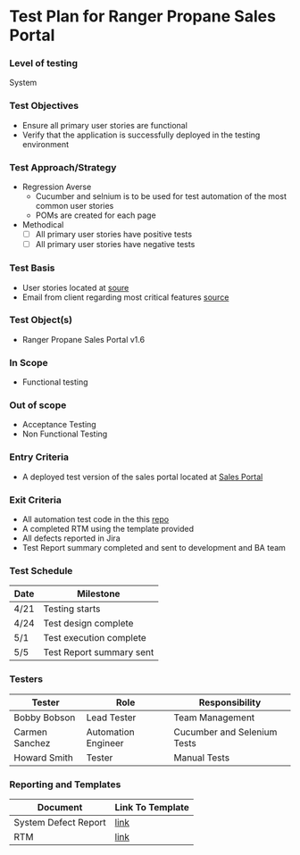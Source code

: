 
# Test Plan for Ranger Propane Sales Portal

### Level of testing
System 

### Test Objectives
- Ensure all primary user stories are functional
- Verify that the application is successfully deployed in the testing environment

### Test Approach/Strategy
- Regression Averse
  - Cucumber and selnium is to be used for test automation of the most common user stories
  - POMs are created for each page
- Methodical
  - [ ] All primary user stories have positive tests
  - [ ] All primary user stories have negative tests

### Test Basis
- User stories located at [soure](notreal)
- Email from client regarding most critical features [source](notral)

### Test Object(s)
- Ranger Propane Sales Portal v1.6

### In Scope
- Functional testing

### Out of scope
- Acceptance Testing
- Non Functional Testing

### Entry Criteria
- A deployed test version of the sales portal located at [Sales Portal](notreal)


### Exit Criteria
- All automation test code in the this [repo](notreal)
- A completed RTM using the template provided
- All defects reported in Jira
- Test Report summary completed and sent to development and BA team 
### Test Schedule

| Date  | Milestone|
|-------|----------|
|   4/21   | Testing starts                  |
|   4/24   | Test design complete            |
|   5/1    | Test execution complete         |
|   5/5    | Test Report summary sent        |

### Testers

|Tester | Role | Responsibility |
|-------|------|----------------|
|  Bobby Bobson     |  Lead Tester    | Team Management |
| Carmen Sanchez    | Automation Engineer | Cucumber and Selenium Tests|
| Howard Smith | Tester | Manual Tests |  


### Reporting and Templates

| Document | Link To Template |
|----------|------|
| System Defect Report | [link](notreal) |
| RTM | [link](notreal) |
